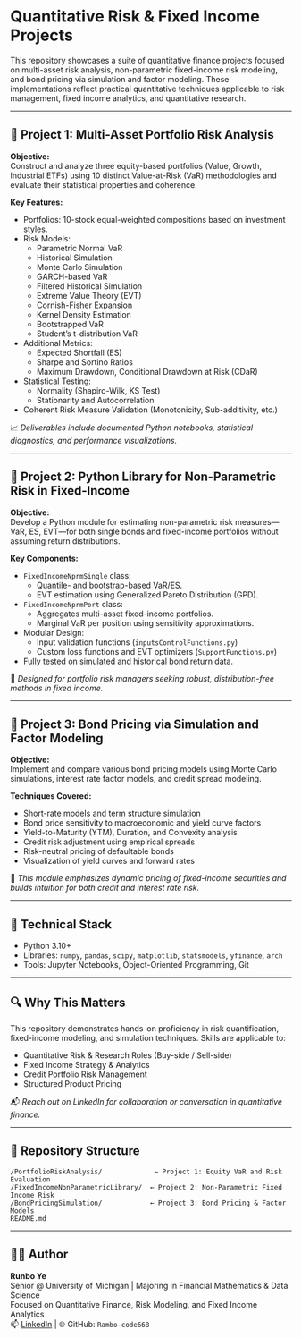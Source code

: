 # Quantitative Risk & Fixed Income Projects

This repository showcases a suite of quantitative finance projects focused on multi-asset risk analysis, non-parametric fixed-income risk modeling, and bond pricing via simulation and factor modeling. These implementations reflect practical quantitative techniques applicable to risk management, fixed income analytics, and quantitative research.

---

## 📌 Project 1: Multi-Asset Portfolio Risk Analysis

**Objective:**  
Construct and analyze three equity-based portfolios (Value, Growth, Industrial ETFs) using 10 distinct Value-at-Risk (VaR) methodologies and evaluate their statistical properties and coherence.

**Key Features:**
- Portfolios: 10-stock equal-weighted compositions based on investment styles.
- Risk Models:
  - Parametric Normal VaR
  - Historical Simulation
  - Monte Carlo Simulation
  - GARCH-based VaR
  - Filtered Historical Simulation
  - Extreme Value Theory (EVT)
  - Cornish-Fisher Expansion
  - Kernel Density Estimation
  - Bootstrapped VaR
  - Student’s t-distribution VaR
- Additional Metrics:
  - Expected Shortfall (ES)
  - Sharpe and Sortino Ratios
  - Maximum Drawdown, Conditional Drawdown at Risk (CDaR)
- Statistical Testing:
  - Normality (Shapiro-Wilk, KS Test)
  - Stationarity and Autocorrelation
- Coherent Risk Measure Validation (Monotonicity, Sub-additivity, etc.)

📈 *Deliverables include documented Python notebooks, statistical diagnostics, and performance visualizations.*

---

## 📌 Project 2: Python Library for Non-Parametric Risk in Fixed-Income

**Objective:**  
Develop a Python module for estimating non-parametric risk measures—VaR, ES, EVT—for both single bonds and fixed-income portfolios without assuming return distributions.

**Key Components:**
- `FixedIncomeNprmSingle` class:
  - Quantile- and bootstrap-based VaR/ES.
  - EVT estimation using Generalized Pareto Distribution (GPD).
- `FixedIncomeNprmPort` class:
  - Aggregates multi-asset fixed-income portfolios.
  - Marginal VaR per position using sensitivity approximations.
- Modular Design:
  - Input validation functions (`inputsControlFunctions.py`)
  - Custom loss functions and EVT optimizers (`SupportFunctions.py`)
- Fully tested on simulated and historical bond return data.

🔧 *Designed for portfolio risk managers seeking robust, distribution-free methods in fixed income.*

---

## 📌 Project 3: Bond Pricing via Simulation and Factor Modeling

**Objective:**  
Implement and compare various bond pricing models using Monte Carlo simulations, interest rate factor models, and credit spread modeling.

**Techniques Covered:**
- Short-rate models and term structure simulation
- Bond price sensitivity to macroeconomic and yield curve factors
- Yield-to-Maturity (YTM), Duration, and Convexity analysis
- Credit risk adjustment using empirical spreads
- Risk-neutral pricing of defaultable bonds
- Visualization of yield curves and forward rates

🧠 *This module emphasizes dynamic pricing of fixed-income securities and builds intuition for both credit and interest rate risk.*

---

## 🧩 Technical Stack

- Python 3.10+
- Libraries: `numpy`, `pandas`, `scipy`, `matplotlib`, `statsmodels`, `yfinance`, `arch`
- Tools: Jupyter Notebooks, Object-Oriented Programming, Git

---

## 🔍 Why This Matters

This repository demonstrates hands-on proficiency in risk quantification, fixed-income modeling, and simulation techniques. Skills are applicable to:

- Quantitative Risk & Research Roles (Buy-side / Sell-side)
- Fixed Income Strategy & Analytics
- Credit Portfolio Risk Management
- Structured Product Pricing

📬 *Reach out on LinkedIn for collaboration or conversation in quantitative finance.*

---

## 📂 Repository Structure

```
/PortfolioRiskAnalysis/             ← Project 1: Equity VaR and Risk Evaluation
/FixedIncomeNonParametricLibrary/  ← Project 2: Non-Parametric Fixed Income Risk
/BondPricingSimulation/            ← Project 3: Bond Pricing & Factor Models
README.md
```

---

## 👨‍💻 Author

**Runbo Ye**  
Senior @ University of Michigan | Majoring in Financial Mathematics & Data Science  
Focused on Quantitative Finance, Risk Modeling, and Fixed Income Analytics  
📫 [LinkedIn](https://www.linkedin.com/in/runbo-ye) | 🌐 GitHub: `Rambo-code668`